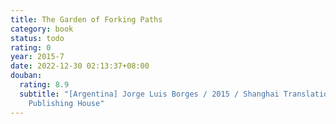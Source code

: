 ```yaml
---
title: The Garden of Forking Paths
category: book
status: todo
rating: 0
year: 2015-7
date: 2022-12-30 02:13:37+08:00
douban:
  rating: 8.9
  subtitle: "[Argentina] Jorge Luis Borges / 2015 / Shanghai Translation
    Publishing House"
---
```



